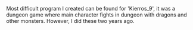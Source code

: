 Most difficult program I created can be found for 'Kierros_9', it was a dungeon game where main character fights in dungeon with dragons and other monsters. However, I did these two years ago.
